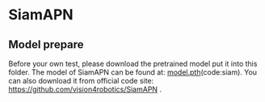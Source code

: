 # SiamAPN

## Model prepare

Before your own test, please download the pretrained model put it into this folder.
The model of SiamAPN can be found at: [model.pth](https://pan.baidu.com/s/1rtlxVnWHjWHrNfIJqI6dNw?pwd=siam)(code:siam).
You can also download it from official code site: https://github.com/vision4robotics/SiamAPN . 
